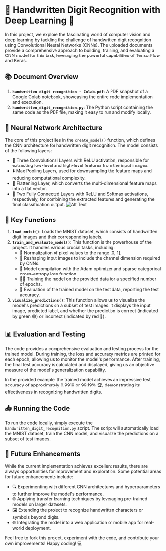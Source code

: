 # 🔢 Handwritten Digit Recognition with Deep Learning 🤖

In this project, we explore the fascinating world of computer vision and deep learning by tackling the challenge of handwritten digit recognition using Convolutional Neural Networks (CNNs). The uploaded documents provide a comprehensive approach to building, training, and evaluating a CNN model for this task, leveraging the powerful capabilities of TensorFlow and Keras.

## 📚 Document Overview

1. **`handwritten digit recognition - Colab.pdf`**: A PDF snapshot of a Google Colab notebook, showcasing the entire code implementation and execution.
2. **`handwritten_digit_recognition.py`**: The Python script containing the same code as the PDF file, making it easy to run and modify locally.

## 🧠 Neural Network Architecture

The core of this project lies in the `create_model()` function, which defines the CNN architecture for handwritten digit recognition. The model consists of the following layers:

- 🔺 Three Convolutional Layers with ReLU activation, responsible for extracting low-level and high-level features from the input images.
- ⬇️ Max Pooling Layers, used for downsampling the feature maps and reducing computational complexity.
- 🔳 Flattening Layer, which converts the multi-dimensional feature maps into a flat vector.
- 🔲 Two Fully Connected Layers with ReLU and Softmax activations, respectively, for combining the extracted features and generating the final classification output.
![Alt Text](https://paravisionlab.co.in/wp-content/uploads/2024/01/CNNTensorFlow_FeatureMap-1-1024x574.jpg)

## 🔑 Key Functions

1. **`load_mnist()`**: Loads the MNIST dataset, which consists of handwritten digit images and their corresponding labels.
2. **`train_and_evaluate_model()`**: This function is the powerhouse of the project. It handles various crucial tasks, including:
   - 🔘 Normalization of pixel values to the range [0, 1].
   - 🔷 Reshaping input images to include the channel dimension required by CNNs.
   - 🔨 Model compilation with the Adam optimizer and sparse categorical cross-entropy loss function.
   - 🏋️‍♀️ Training the model on the provided data for a specified number of epochs.
   - 📐 Evaluation of the trained model on the test data, reporting the test accuracy.
3. **`visualize_predictions()`**: This function allows us to visualize the model's predictions on a subset of test images. It displays the input image, predicted label, and whether the prediction is correct (indicated by green 🟢) or incorrect (indicated by red 🔴).

## 📊 Evaluation and Testing

The code provides a comprehensive evaluation and testing process for the trained model. During training, the loss and accuracy metrics are printed for each epoch, allowing us to monitor the model's performance. After training, the final test accuracy is calculated and displayed, giving us an objective measure of the model's generalization capability.

In the provided example, the trained model achieves an impressive test accuracy of approximately 0.9919 or 99.19% 🏆, demonstrating its effectiveness in recognizing handwritten digits.

## 📥 Running the Code

To run the code locally, simply execute the `handwritten_digit_recognition.py` script. The script will automatically load the MNIST dataset, train the CNN model, and visualize the predictions on a subset of test images.

## 🚀 Future Enhancements

While the current implementation achieves excellent results, there are always opportunities for improvement and exploration. Some potential areas for future enhancements include:

- 🔍 Experimenting with different CNN architectures and hyperparameters to further improve the model's performance.
- 🌐 Applying transfer learning techniques by leveraging pre-trained models on larger datasets.
- 🖼️ Extending the project to recognize handwritten characters or symbols beyond digits.
- 🌐 Integrating the model into a web application or mobile app for real-world deployment.

Feel free to fork this project, experiment with the code, and contribute your own improvements! Happy coding! 💻

